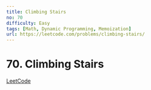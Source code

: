 ```yaml
---
title: Climbing Stairs
no: 70
difficulty: Easy
tags: [Math, Dynamic Programming, Memoization]
url: https://leetcode.com/problems/climbing-stairs/
---
```


# 70. Climbing Stairs

[LeetCode](https://leetcode.com/problems/climbing-stairs/)


